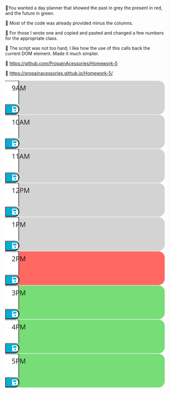 🐔You wanted a day planner that showed the past in grey
    the present in red, and the future in green.

🐔 Most of the code was already provided minus the columns.
  
🐔 For those I wrote one and copied and pasted and changed a few numbers for
   the appropriate class.
 
🐔 The script was not too hard; I like how the use of this calls back the current
    DOM element. Made it much simpler.

🐔 https://github.com/PropainAcessories/Homework-5

🐔 https://propainacessories.github.io/Homework-5/


![](Assets/_E__GT-Coding-BootCamp_Homework-5_Develop_index.html(iPhone%20SE).png)